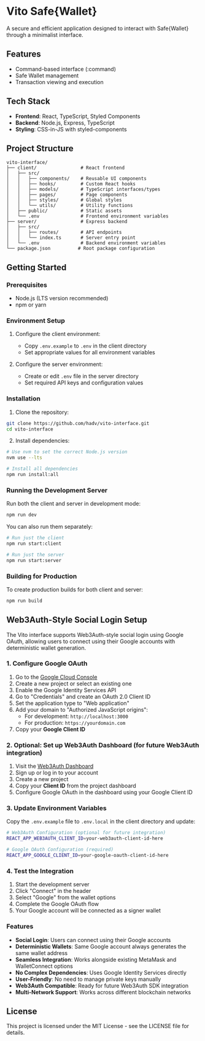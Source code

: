 # Vito Safe{Wallet}

A secure and efficient application designed to interact with Safe{Wallet} through a minimalist interface.

## Features

- Command-based interface (:command)
- Safe Wallet management
- Transaction viewing and execution

## Tech Stack

- **Frontend**: React, TypeScript, Styled Components
- **Backend**: Node.js, Express, TypeScript
- **Styling**: CSS-in-JS with styled-components

## Project Structure

```
vito-interface/
├── client/                # React frontend
│   ├── src/
│   │   ├── components/    # Reusable UI components
│   │   ├── hooks/         # Custom React hooks
│   │   ├── models/        # TypeScript interfaces/types
│   │   ├── pages/         # Page components
│   │   ├── styles/        # Global styles
│   │   └── utils/         # Utility functions
│   ├── public/            # Static assets
│   └── .env               # Frontend environment variables
├── server/                # Express backend
│   ├── src/
│   │   ├── routes/        # API endpoints
│   │   └── index.ts       # Server entry point
│   └── .env               # Backend environment variables
└── package.json          # Root package configuration
```

## Getting Started

### Prerequisites

- Node.js (LTS version recommended)
- npm or yarn

### Environment Setup

1. Configure the client environment:
   - Copy `.env.example` to `.env` in the client directory
   - Set appropriate values for all environment variables

2. Configure the server environment:
   - Create or edit `.env` file in the server directory
   - Set required API keys and configuration values

### Installation

1. Clone the repository:
```bash
git clone https://github.com/hadv/vito-interface.git
cd vito-interface
```

2. Install dependencies:
```bash
# Use nvm to set the correct Node.js version
nvm use --lts

# Install all dependencies
npm run install:all
```

### Running the Development Server

Run both the client and server in development mode:

```bash
npm run dev
```

You can also run them separately:

```bash
# Run just the client
npm run start:client

# Run just the server
npm run start:server
```

### Building for Production

To create production builds for both client and server:

```bash
npm run build
```

## Web3Auth-Style Social Login Setup

The Vito interface supports Web3Auth-style social login using Google OAuth, allowing users to connect using their Google accounts with deterministic wallet generation.

### 1. Configure Google OAuth

1. Go to the [Google Cloud Console](https://console.developers.google.com/)
2. Create a new project or select an existing one
3. Enable the Google Identity Services API
4. Go to "Credentials" and create an OAuth 2.0 Client ID
5. Set the application type to "Web application"
6. Add your domain to "Authorized JavaScript origins":
   - For development: `http://localhost:3000`
   - For production: `https://yourdomain.com`
7. Copy your **Google Client ID**

### 2. Optional: Set up Web3Auth Dashboard (for future Web3Auth integration)

1. Visit the [Web3Auth Dashboard](https://dashboard.web3auth.io/)
2. Sign up or log in to your account
3. Create a new project
4. Copy your **Client ID** from the project dashboard
5. Configure Google OAuth in the dashboard using your Google Client ID

### 3. Update Environment Variables

Copy the `.env.example` file to `.env.local` in the client directory and update:

```bash
# Web3Auth Configuration (optional for future integration)
REACT_APP_WEB3AUTH_CLIENT_ID=your-web3auth-client-id-here

# Google OAuth Configuration (required)
REACT_APP_GOOGLE_CLIENT_ID=your-google-oauth-client-id-here
```

### 4. Test the Integration

1. Start the development server
2. Click "Connect" in the header
3. Select "Google" from the wallet options
4. Complete the Google OAuth flow
5. Your Google account will be connected as a signer wallet

### Features

- **Social Login**: Users can connect using their Google accounts
- **Deterministic Wallets**: Same Google account always generates the same wallet address
- **Seamless Integration**: Works alongside existing MetaMask and WalletConnect options
- **No Complex Dependencies**: Uses Google Identity Services directly
- **User-Friendly**: No need to manage private keys manually
- **Web3Auth Compatible**: Ready for future Web3Auth SDK integration
- **Multi-Network Support**: Works across different blockchain networks

## License

This project is licensed under the MIT License - see the LICENSE file for details.